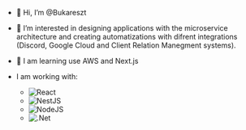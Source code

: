 - 👋 Hi, I’m @Bukareszt

- 👀 I’m interested in designing applications with the microservice architecture and creating automatizations with difrent integrations (Discord, Google Cloud
and Client Relation Manegment systems).
- :orange_book: I am learning use AWS and Next.js
- I am working with:
  - ![React](https://img.shields.io/badge/react-%2320232a.svg?style=for-the-badge&logo=react&logoColor=%2361DAFB)
  - ![NestJS](https://img.shields.io/badge/nestjs-%23E0234E.svg?style=for-the-badge&logo=nestjs&logoColor=white)
  - ![NodeJS](https://img.shields.io/badge/node.js-6DA55F?style=for-the-badge&logo=node.js&logoColor=white)
  - ![.Net](https://img.shields.io/badge/.NET-5C2D91?style=for-the-badge&logo=.net&logoColor=white)
